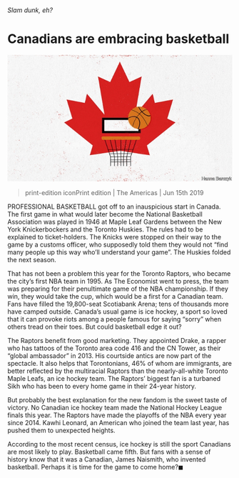 ###### Slam dunk, eh?

# Canadians are embracing basketball 

![image](images/20190615_AMD002_0.jpg) 

> print-edition iconPrint edition | The Americas | Jun 15th 2019 

PROFESSIONAL BASKETBALL got off to an inauspicious start in Canada. The first game in what would later become the National Basketball Association was played in 1946 at Maple Leaf Gardens between the New York Knickerbockers and the Toronto Huskies. The rules had to be explained to ticket-holders. The Knicks were stopped on their way to the game by a customs officer, who supposedly told them they would not “find many people up this way who’ll understand your game”. The Huskies folded the next season. 

That has not been a problem this year for the Toronto Raptors, who became the city’s first NBA team in 1995. As The Economist went to press, the team was preparing for their penultimate game of the NBA championship. If they win, they would take the cup, which would be a first for a Canadian team. Fans have filled the 19,800-seat Scotiabank Arena; tens of thousands more have camped outside. Canada’s usual game is ice hockey, a sport so loved that it can provoke riots among a people famous for saying “sorry” when others tread on their toes. But could basketball edge it out? 

The Raptors benefit from good marketing. They appointed Drake, a rapper who has tattoos of the Toronto area code 416 and the CN Tower, as their “global ambassador” in 2013. His courtside antics are now part of the spectacle. It also helps that Torontonians, 46% of whom are immigrants, are better reflected by the multiracial Raptors than the nearly-all-white Toronto Maple Leafs, an ice hockey team. The Raptors’ biggest fan is a turbaned Sikh who has been to every home game in their 24-year history. 

But probably the best explanation for the new fandom is the sweet taste of victory. No Canadian ice hockey team made the National Hockey League finals this year. The Raptors have made the playoffs of the NBA every year since 2014. Kawhi Leonard, an American who joined the team last year, has pushed them to unexpected heights. 

According to the most recent census, ice hockey is still the sport Canadians are most likely to play. Basketball came fifth. But fans with a sense of history know that it was a Canadian, James Naismith, who invented basketball. Perhaps it is time for the game to come home?◼ 

